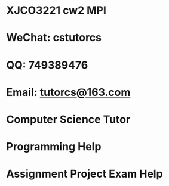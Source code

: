 # XJCO3221 cw2 MPI
# WeChat: cstutorcs

# QQ: 749389476

# Email: tutorcs@163.com

# Computer Science Tutor

# Programming Help

# Assignment Project Exam Help
